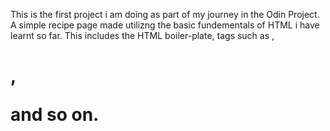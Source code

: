 This is the first project i am doing as part of my journey in the Odin Project. 
A simple recipe page made utilizng the basic fundementals of HTML i have learnt so far.
This includes the HTML boiler-plate, tags such as <head>, <h1>, <p> and so on.
